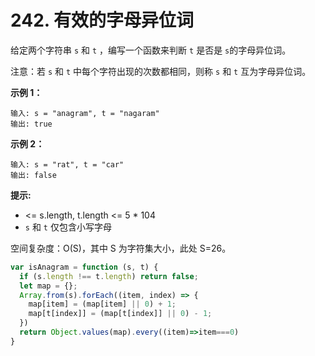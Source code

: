 # 242. 有效的字母异位词

给定两个字符串 `s` 和 `t` ，编写一个函数来判断 `t` 是否是 `s`的字母异位词。

注意：若 `s` 和 `t` 中每个字符出现的次数都相同，则称 `s` 和 `t` 互为字母异位词。

**示例 1：**

```
输入: s = "anagram", t = "nagaram"
输出: true
```

**示例 2：**

```
输入: s = "rat", t = "car"
输出: false
```

**提示:**

- <= s.length, t.length <= 5 * 104
- `s` 和 `t` 仅包含小写字母

空间复杂度：O(S)，其中 S 为字符集大小，此处 S=26。
```javascript
var isAnagram = function (s, t) {
  if (s.length !== t.length) return false;
  let map = {};
  Array.from(s).forEach((item, index) => {
    map[item] = (map[item] || 0) + 1;
    map[t[index]] = (map[t[index]] || 0) - 1;
  })
  return Object.values(map).every((item)=>item===0)
}
```